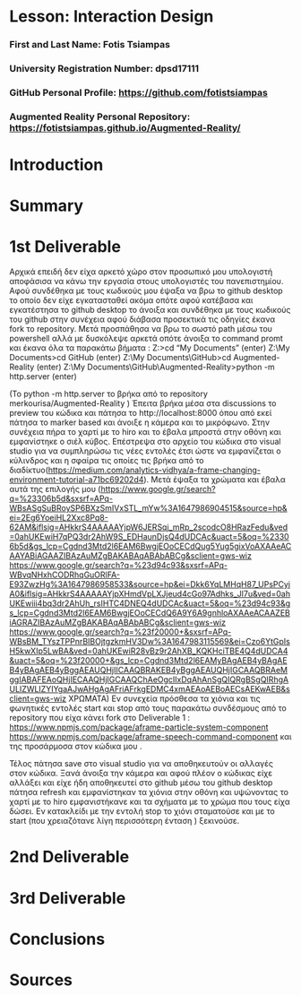 # Lesson: Interaction Design

### First and Last Name: Fotis Tsiampas
### University Registration Number: dpsd17111
### GitHub Personal Profile: https://github.com/fotistsiampas
### Augmented Reality Personal Repository: https://fotistsiampas.github.io/Augmented-Reality/

# Introduction

# Summary


# 1st Deliverable
Αρχικά επειδή δεν είχα αρκετό χώρο στον προσωπικό μου υπολογιστή αποφάσισα να κάνω την εργασία στους υπολογιστές του πανεπιστημίου. Αφού συνδέθηκα με τους κωδικούς μου έψαξα να βρω το github desktop το οποίο δεν είχε εγκατασταθεί ακόμα οπότε αφού κατέβασα και εγκατέστησα το github desktop το άνοιξα και συνδέθηκα με τους κωδικούς του github στην συνέχεια αφού διάβασα προσεκτικά τις οδηγίες έκανα fork το repository. Μετά προσπάθησα να βρω το σωστό path μέσω του powershell αλλά με δυσκόλεψε αρκετά οπότε άνοιξα το command promt και έκανα όλα τα παρακάτω βήματα : 
Z:\>cd “My Documents” (enter) 
Z:\My Documents>cd GitHub (enter)
Z:\My Documents\GitHub>cd Augmented-Reality (enter)
Z:\My Documents\GitHub\Augmented-Reality>python -m http.server (enter)

(Το python -m http.server το βρήκα από το repository merkourisa/Augmented-Reality )
Έπειτα βρήκα μέσα στα discussions το preview του κώδικα και πάτησα το http://localhost:8000 όπου από εκεί πάτησα το marker based και άνοιξε η κάμερα και το μικρόφωνο. Στην συνέχεια πήρα το χαρτί με το hiro και το έβαλα μπροστά στην οθόνη και εμφανίστηκε ο σιέλ κύβος.
Επέστρεψα στο αρχείο του κώδικα στο visual studio για να συμπληρώσω τις νέες εντολές έτσι ώστε να εμφανίζεται ο κύλινδρος και η σφαίρα τις οποίες τις βρήκα από το διαδίκτυο(https://medium.com/analytics-vidhya/a-frame-changing-environment-tutorial-a71bc69202d4).
<a-entity id="box" geometry="primitive: box; width: 0.3; depth: 0.4; height: 0.3" position="0 0 0"
                          material="color:#f20000 "></a-entity>
                <a-entity id="cylinder" geometry="primitive: cylinder;  height: 0.4; radius: 0.2" position="-0.5 0 0"
                          material="color: #d94c93"></a-entity>
                <a-entity id="sphere" geometry="primitive: sphere; radius: 0.2" position="0.5 0 0"
                          material="color: #306b5d"></a-entity>
Μετά έψαξα τα χρώματα και έβαλα αυτά της επιλογής μου 
(https://www.google.gr/search?q=%23306b5d&sxsrf=APq-WBsASgSuBRoySP6BXzSmIVxSTL_mYw%3A1647986904515&source=hp&ei=2Eg6YoeiHL2Xxc8Pq8-62AM&iflsig=AHkkrS4AAAAAYjpW6JERSqj_mRp_2scodcO8HRazFedu&ved=0ahUKEwiH7qPQ3dr2AhW9S_EDHaunDjsQ4dUDCAc&uact=5&oq=%23306b5d&gs_lcp=Cgdnd3Mtd2l6EAM6BwgjEOoCECdQug5Yug5gixVoAXAAeACAAYABiAGAAZIBAzAuMZgBAKABAqABAbABCg&sclient=gws-wiz
https://www.google.gr/search?q=%23d94c93&sxsrf=APq-WBvqNHxhCODRhqGuORlFA-E93ZwzHg%3A1647986958533&source=hp&ei=Dkk6YqLMHqH87_UPsPCyiA0&iflsig=AHkkrS4AAAAAYjpXHmdVpLXJjeud4cGo97Adhks_Jl7u&ved=0ahUKEwiii4bq3dr2AhUh_rsIHTC4DNEQ4dUDCAc&uact=5&oq=%23d94c93&gs_lcp=Cgdnd3Mtd2l6EAM6BwgjEOoCECdQ6A9Y6A9gnhloAXAAeACAAZEBiAGRAZIBAzAuMZgBAKABAqABAbABCg&sclient=gws-wiz
https://www.google.gr/search?q=%23f20000+&sxsrf=APq-WBsBM_TYszTPPnrBIBOjtgzkmHV3Dw%3A1647983115569&ei=Czo6YtGpIsH5kwXIp5LwBA&ved=0ahUKEwiR28vBz9r2AhXB_KQKHciTBE4Q4dUDCA4&uact=5&oq=%23f20000+&gs_lcp=Cgdnd3Mtd2l6EAMyBAgAEB4yBAgAEB4yBAgAEB4yBggAEAUQHjIICAAQBRAKEB4yBggAEAUQHjIGCAAQBRAeMggIABAFEAoQHjIECAAQHjIGCAAQChAeOgcIIxDqAhAnSgQIQRgBSgQIRhgAULIZWLIZYIYgaAJwAHgAgAFriAFrkgEDMC4xmAEAoAEBoAECsAEKwAEB&sclient=gws-wiz   ΧΡΩΜΑΤΑ)
Εν συνεχεία πρόσθεσα τα χιόνια και τις φωνητικές εντολές start και stop από τους παρακάτω συνδέσμους από το repository που είχα κάνει fork στο Deliverable 1 : 
https://www.npmjs.com/package/aframe-particle-system-component
https://www.npmjs.com/package/aframe-speech-command-component
και της προσάρμοσα στον κώδικα μου .
<a-entity id="annyang" annyang-speech-recognition></a-entity>
<a-entity id="switch" speech-command__start="command: start; type: attribute; attribute: visible; targetElement: #snow; value: true;"
             speech-command__stop="command: stop; type: attribute; attribute: visible; targetElement: #snow;  value: false;">
</a-entity>
<a-entity id="snow" position="0 6 -15" particle-system="color: #ffffff"></a-entity>

Τέλος πάτησα save στο visual studio για να αποθηκευτούν οι αλλαγές στον κώδικα. Ξανά άνοιξα την κάμερα και αφού πλέον ο κώδικας είχε αλλάξει και είχε ήδη αποθηκευτεί στο github μέσω του github desktop πάτησα refresh και εμφανίστηκαν τα χιόνια στην οθόνη και υψώνοντας το χαρτί με το hiro εμφανιστήκανε και τα σχήματα με το χρώμα που τους είχα δώσει. Εν κατακλείδι με την εντολή stop το χιόνι σταματούσε και με το start (που χρειαζότανε λίγη περισσότερη ένταση ) ξεκινούσε. 




# 2nd Deliverable


# 3rd Deliverable 


# Conclusions


# Sources
